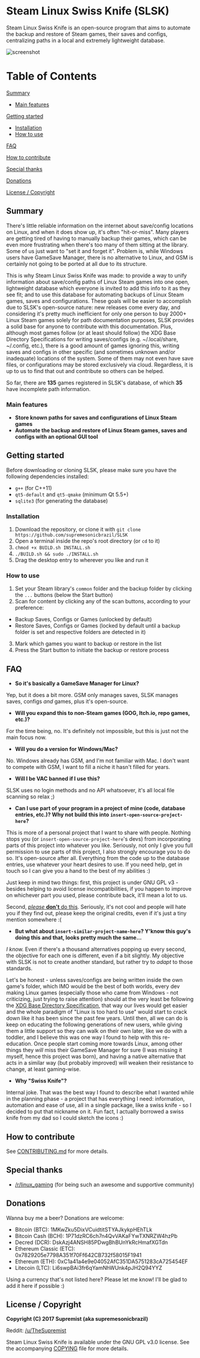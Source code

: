 # Steam Linux Swiss Knife (SLSK)

Steam Linux Swiss Knife is an open-source program that aims to automate the backup and restore of Steam games, their saves and
configs, centralizing paths in a local and extremely lightweight database.

![screenshot](https://github.com/supremesonicbrazil/SLSK/blob/master/SLSK_img.png)

# Table of Contents

[Summary](#summary)

* [Main features](#main-features)

[Getting started](#getting-started)

* [Installation](#installation)
* [How to use](#how-to-use)

[FAQ](#faq)

[How to contribute](#how-to-contribute)

[Special thanks](#special-thanks)

[Donations](#donations)

[License / Copyright](#license--copyright)

## Summary

There's little reliable information on the internet about save/config locations on Linux, and when it does show up, it's often "hit-or-miss".
Many players are getting tired of having to manually backup their games, which can be even more frustrating when there's too many of
them sitting at the library. Some of us just want to "set it and forget it". Problem is, while Windows users have GameSave Manager, there
is no alternative to Linux, and GSM is certainly not going to be ported at all due to its structure.

This is why Steam Linux Swiss Knife was made: to provide a way to unify information about save/config paths of Linux Steam games into
one open, lightweight database which everyone is invited to add this info to it as they see fit; and to use this database for automating
backups of Linux Steam games, saves and configurations. These goals will be easier to accomplish due to SLSK's open-source nature: new
releases come every day, and considering it's pretty much inefficient for only one person to buy 2000+ Linux Steam games solely for path
documentation purposes, SLSK provides a solid base for anyone to contribute with this documentation. Plus, although most games follow
(or at least should follow) the XDG Base Directory Specifications for writing saves/configs (e.g. ~/.local/share, ~/.config, etc.), there is a
good amount of games ignoring this, writing saves and configs in other specific (and sometimes unknown and/or inadequate) locations
of the system. Some of them may not even have save files, or configurations may be stored exclusively via cloud. Regardless, it is up to us
to find that out and contribute so others can be helped.

So far, there are **135** games registered in SLSK's database, of which **35** have incomplete path information.

### Main features

* **Store known paths for saves and configurations of Linux Steam games**
* **Automate the backup and restore of Linux Steam games, saves and configs with an optional GUI tool**

## Getting started

Before downloading or cloning SLSK, please make sure you have the following dependencies installed:

* `g++` (for C++11)
* `qt5-default` and `qt5-qmake` (minimum Qt 5.5+)
* `sqlite3` (for generating the database)

### Installation

1. Download the repository, or clone it with `git clone https://github.com/supremesonicbrazil/SLSK`
2. Open a terminal inside the repo's root directory (or `cd` to it) 
3. `chmod +x BUILD.sh INSTALL.sh`
4. `./BUILD.sh && sudo ./INSTALL.sh`
5. Drag the desktop entry to wherever you like and run it

### How to use

1. Set your Steam library's `common` folder and the backup folder by clicking the `...` buttons (below the Start button)
2. Scan for content by clicking any of the scan buttons, according to your preference:
  * Backup Saves, Configs or Games (unlocked by default)
  * Restore Saves, Configs or Games (locked by default until a backup folder is set and respective folders are detected in it)
3. Mark which games you want to backup or restore in the list
4. Press the Start button to initiate the backup or restore process

## FAQ

* **So it's basically a GameSave Manager for Linux?**

Yep, but it does a bit more. GSM only manages saves, SLSK manages saves, configs *and* games, plus it's open-source.

* **Will you expand this to non-Steam games (GOG, Itch.io, repo games, etc.)?**

For the time being, no. It's definitely not impossible, but this is just not the main focus now.

* **Will you do a version for Windows/Mac?**

No. Windows already has GSM, and I'm not familiar with Mac. I don't want to compete with GSM, I want to fill a niche it hasn't filled for years.

* **Will I be VAC banned if I use this?**

SLSK uses no login methods and no API whatsoever, it's all local file scanning so relax ;)

* **Can I use part of your program in a project of mine (code, database entries, etc.)? Why not build this into `insert-open-source-project-here`?**

This is more of a personal project that I want to share with people. Nothing stops you (or `insert-open-source-project-here`'s devs) from
incorporating parts of this project into whatever you like. Seriously, not only I give you full permission to use parts of this project, I also
strongly encourage you to do so. It's open-source after all. Everything from the code up to the database entries, use whatever your heart
desires to use. If you need help, get in touch so I can give you a hand to the best of my abilities :)

Just keep in mind two things: first, this project is under GNU GPL v3 - besides helping to avoid license incompatibilities, if you happen to
improve on whichever part you used, please contribute back, it'll mean a lot to us.

Second, [*please* **don't** do this](http://i0.kym-cdn.com/photos/images/original/001/079/173/ed2.png). Seriously, it's not cool and
people will hate you if they find out, please keep the original credits, even if it's just a tiny mention somewhere :(

* **But what about `insert-similar-project-name-here`? Y'know this guy's doing this and that, looks pretty much the same...**

*I know.* Even if there's a thousand alternatives popping up every second, the objective for each one is different, even if a bit slightly.
My objective with SLSK is not to create another standard, but rather try to *adapt* to those standards.

Let's be honest - unless saves/configs are being written inside the own game's folder, which IMO would be the best of both worlds, every
dev making Linux games (especially those who came from Windows - not criticizing, just trying to raise attention) should at the very least be
following the [XDG Base Directory Specification](https://specifications.freedesktop.org/basedir-spec/basedir-spec-latest.html), that way
our lives would get easier and the whole paradigm of "Linux is too hard to use" would start to crack down like it has been since the past few
years. Until then, all we can do is keep on educating the following generations of new users, while giving them a little support so they can
walk on their own later, like we do with a toddler, and I believe this was one way I found to help with this re-education. Once people start
coming more towards Linux, among other things they *will* miss their GameSave Manager for sure (I was missing it myself, hence this
project was born), and having a native alternative that acts in a similar way (but probably improved) will weaken their resistance to change,
at least gaming-wise.

* **Why "Swiss Knife"?**

Internal joke. That was the best way I found to describe what I wanted while in the planning phase - a project that has everything I need:
information, automation and ease of use, all in a single package, like a swiss knife - so I decided to put that nickname on it. Fun fact, I
actually borrowed a swiss knife from my dad so I could sketch the icons :)

## How to contribute

See [CONTRIBUTING.md](CONTRIBUTING.md) for more details.

## Special thanks

* [/r/linux_gaming](https://www.reddit.com/r/linux_gaming) (for being such an awesome and supportive community)

## Donations

Wanna buy me a beer? Donations are welcome:

* Bitcoin (BTC): 1MKwZku5DixVCuidtitSTYAJkykpHEhTLk
* Bitcoin Cash (BCH): 1P71dzRC6ch7n4QvVAKaFYwTXNRZW4hzPb
* Decred (DCR): DskAzj4ANSH85PDwgBhBUnYkRcHmafXGTdn
* Ethereum Classic (ETC): 0x7829205e7798A351f70Ff642CB732f58015F1941
* Ethereum (ETH): 0xC1a41a4e9e04052AfC351DA5751283cA725454EF
* Litecoin (LTC): Li6swpBAi3fr6qYamNhWUnk4pJH2Q94YYZ

Using a currency that's not listed here? Please let me know! I'll be glad to add it here if possible :)

## License / Copyright

**Copyright (C) 2017 Supremist (aka supremesonicbrazil)**

Reddit: [/u/TheSupremist](https://www.reddit.com/user/TheSupremist/)

Steam Linux Swiss Knife is available under the GNU GPL v3.0 license. See the accompanying [COPYING](COPYING) file for more details.

